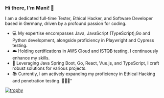### Hi there, I'm Mani! 👋

I am a dedicated full-time Tester, Ethical Hacker, and Software Developer based in Germany, driven by a profound passion for coding.

-  💻 My expertise encompasses Java, JavaScript (TypeScript),Go and Python development, alongside proficiency in Playwright and Cypress testing.
- ☁️ Holding certifications in AWS Cloud and ISTQB testing, I continuously enhance my skills.
- 🔨 Leveraging Java Spring Boot, Go, React, Vue.js, and TypeScript, I craft robust solutions for various projects.
- 📚 Currently, I am actively expanding my proficiency in Ethical Hacking and penetration testing. 🧑🏻‍💻"
  
[![trophy](https://github-profile-trophy.vercel.app/?username=manimovassagh&theme=nord)](https://github.com/manimovassagh/github-profile-trophy)
